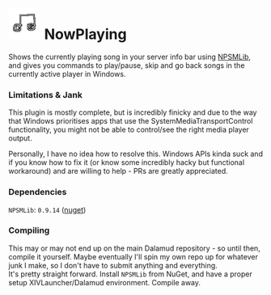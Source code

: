 # ![logo](logo_64.png) NowPlaying
Shows the currently playing song in your server info bar using [NPSMLib](https://www.nuget.org/packages/NPSMLib), and gives you commands to play/pause, skip and go back songs in the currently active player in Windows.

### Limitations & Jank
This plugin is mostly complete, but is incredibly finicky and due to the way that Windows prioritises apps that use the SystemMediaTransportControl functionality, you might not be able to control/see the right media player output.  

Personally, I have no idea how to resolve this. Windows APIs kinda suck and if you know how to fix it (or know some incredibly hacky but functional workaround) and are willing to help - PRs are greatly appreciated.

### Dependencies
`NPSMLib`: `0.9.14` ([nuget](https://www.nuget.org/packages/NPSMLib))  
  
### Compiling

This may or may not end up on the main Dalamud repository - so until then, compile it yourself.  Maybe eventually I'll spin my own repo up for whatever junk I make, so I don't have to submit anything and everything.  
It's pretty straight forward. Install `NPSMLib` from NuGet, and have a proper setup XIVLauncher/Dalamud environment. Compile away.
